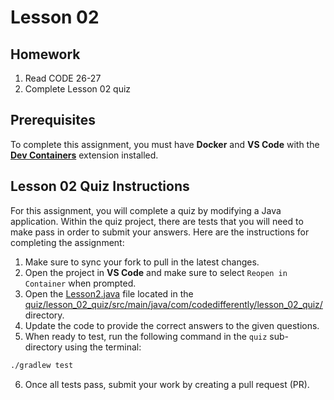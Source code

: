# Lesson 02

## Homework

1. Read CODE 26-27
1. Complete Lesson 02 quiz

## Prerequisites

To complete this assignment, you must have **Docker** and **VS Code** with the [**Dev Containers**][dev-containers-link] extension installed.

## Lesson 02 Quiz Instructions

For this assignment, you will complete a quiz by modifying a Java application. Within the quiz project, there are tests that you will need to make pass in order to submit your answers. Here are the instructions for completing the assignment:

1. Make sure to sync your fork to pull in the latest changes.
1. Open the project in **VS Code** and make sure to select `Reopen in Container` when prompted.
1. Open the [Lesson2.java][lesson-2-quiz] file located in the [quiz/lesson_02_quiz/src/main/java/com/codedifferently/lesson_02_quiz/][lesson-2-dir] directory.
1. Update the code to provide the correct answers to the given questions.
1. When ready to test, run the following command in the `quiz` sub-directory using the terminal:

```bash
./gradlew test
```
6. Once all tests pass, submit your work by creating a pull request (PR).


[dev-containers-link]: https://marketplace.visualstudio.com/items?itemName=ms-vscode-remote.remote-containers
[lesson-2-quiz]: quiz/lesson_02_quiz/src/main/java/com/codedifferently/lesson2/Lesson2.java
[lesson-2-dir]: quiz/lesson_02_quiz/src/main/java/com/codedifferently/lesson2/
[test-report]: quiz/lesson_02_quiz/build/reports/tests/test/index.html
